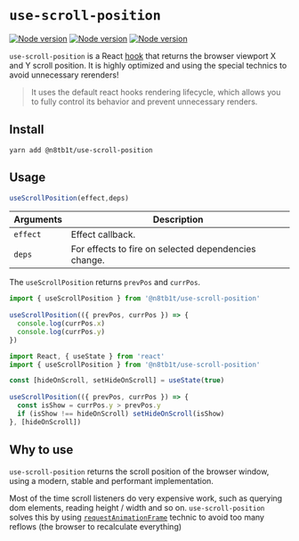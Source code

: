 # `use-scroll-position`

[![Node version](https://img.shields.io/npm/v/@n8tb1t/use-scroll-position.svg?style=flat)](https://www.npmjs.com/package/@n8tb1t/use-scroll-position)
[![Node version](https://img.shields.io/librariesio/github/n8tb1t/use-scroll-position.svg?style=flat)](https://libraries.io/npm/@n8tb1t%2Fuse-scroll-position)
[![Node version](https://img.shields.io/github/license/n8tb1t/use-scroll-position.svg?style=flat)](https://github.com/n8tb1t/use-scroll-position/blob/master/LICENSE)


`use-scroll-position` is a React [hook](https://reactjs.org/docs/hooks-reference.html) that returns the browser viewport X and Y scroll position. It is highly optimized and using the special technics to avoid unnecessary rerenders!

> It uses the default react hooks rendering lifecycle, which allows you to fully control its behavior and prevent unnecessary renders.


## Install
```
yarn add @n8tb1t/use-scroll-position
```

## Usage

```jsx
useScrollPosition(effect,deps)
```

| Arguments | Description |
| --------- | ----------- |
`effect`    | Effect callback.
`deps`      | For effects  to fire on selected dependencies change.

The `useScrollPosition` returns `prevPos` and `currPos`.

```jsx
import { useScrollPosition } from '@n8tb1t/use-scroll-position'
  
useScrollPosition(({ prevPos, currPos }) => {
  console.log(currPos.x)
  console.log(currPos.y)
})
```

```jsx
import React, { useState } from 'react'
import { useScrollPosition } from '@n8tb1t/use-scroll-position'

const [hideOnScroll, setHideOnScroll] = useState(true)
  
useScrollPosition(({ prevPos, currPos }) => {
  const isShow = currPos.y > prevPos.y
  if (isShow !== hideOnScroll) setHideOnScroll(isShow)
}, [hideOnScroll])
```

## Why to use
`use-scroll-position` returns the scroll position of the browser window, using a modern, stable and performant implementation.

Most of the time scroll listeners do very expensive work, such as querying dom elements, reading height / width and so on.
`use-scroll-position` solves this by using [`requestAnimationFrame`](https://stackoverflow.com/a/44779316) technic to avoid too many reflows (the browser to recalculate everything)